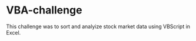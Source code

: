 # VBA-challenge

This challenge was to sort and analyize stock market data using VBScript in Excel. 
